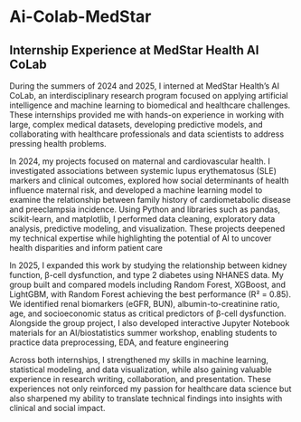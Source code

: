 # Ai-Colab-MedStar

## Internship Experience at MedStar Health AI CoLab

During the summers of 2024 and 2025, I interned at MedStar Health’s AI CoLab, an interdisciplinary research program focused on applying artificial intelligence and machine learning to biomedical and healthcare challenges. These internships provided me with hands-on experience in working with large, complex medical datasets, developing predictive models, and collaborating with healthcare professionals and data scientists to address pressing health problems.

In 2024, my projects focused on maternal and cardiovascular health. I investigated associations between systemic lupus erythematosus (SLE) markers and clinical outcomes, explored how social determinants of health influence maternal risk, and developed a machine learning model to examine the relationship between family history of cardiometabolic disease and preeclampsia incidence. Using Python and libraries such as pandas, scikit-learn, and matplotlib, I performed data cleaning, exploratory data analysis, predictive modeling, and visualization. These projects deepened my technical expertise while highlighting the potential of AI to uncover health disparities and inform patient care

In 2025, I expanded this work by studying the relationship between kidney function, β-cell dysfunction, and type 2 diabetes using NHANES data. My group built and compared models including Random Forest, XGBoost, and LightGBM, with Random Forest achieving the best performance (R² = 0.85). We identified renal biomarkers (eGFR, BUN), albumin-to-creatinine ratio, age, and socioeconomic status as critical predictors of β-cell dysfunction. Alongside the group project, I also developed interactive Jupyter Notebook materials for an AI/biostatistics summer workshop, enabling students to practice data preprocessing, EDA, and feature engineering

Across both internships, I strengthened my skills in machine learning, statistical modeling, and data visualization, while also gaining valuable experience in research writing, collaboration, and presentation. These experiences not only reinforced my passion for healthcare data science but also sharpened my ability to translate technical findings into insights with clinical and social impact.
